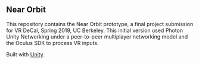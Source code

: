## Near Orbit
This repository contains the Near Orbit prototype, a final project submission for VR DeCal, Spring 2019, UC Berkeley. This initial version used Photon Unity Networking under a peer-to-peer multiplayer networking model and the Oculus SDK to process VR inputs. 

Built with [Unity](https://unity.com/).

